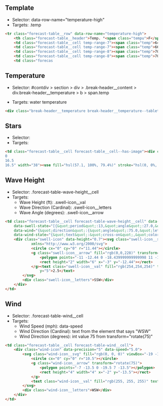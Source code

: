## Template

- Selector: data-row-name="temperature-high"
- Targets: .temp
  
```html
<tr class="forecast-table__row" data-row-name="temperature-high">
    <th class="forecast-table__header">Temp. °<span class="tempu">F</span></th>
    <td class="forecast-table__cell temp-range-7"><span class="temp">64</span></td>
    <td class="forecast-table__cell temp-range-7"><span class="temp">66</span></td>
    <td class="forecast-table__cell temp-range-8"><span class="temp">70</span></td>
    <td class="forecast-table__cell temp-range-8"><span class="temp">70</span></td>
    <td class="forecas
```
## Temperature

- Selector: #contdiv > section > div > .break-header__content > div.break-header__temperature > b > span.temp



- Targets: water temperature
  
```html
<div class="break-header__temperature break-header__temperature--tablet"><b>Today's <span>Blackies </span>sea temperature is <span class="temp">67</span> °<span class="tempu">F</span></b> <span class="break-header__statistic">(<i>Statistics for 24 Aug 1981-2005 - mean: <span class="temp">67</span> max: <span class="temp">71</span> min: <span class="temp">64</span> </i>°<span class="tempu">F</span>)</span></div>
```

## Stars

- Selector:
- Targets: 
  
```html
<td class="forecast-table__cell forecast-table__cell--has-image"><div class="star-rating" style="width: 38px; height: 38px"><svg class="star-rating__star" height="38" viewBox="0
0
16.5
16.5" width="38"><use fill="hsl(57.1, 100%, 79.4%)" stroke="hsl(0, 0%, 0%)" stroke-linecap="miter" stroke-linejoin="miter" stroke-width="0.5" transform="translate(1.6, 1.6) scale(0.8)" vector-effect="non-scaling-stroke" xlink:href="#star"></use></svg><div class="star-rating__rating star-rating__rating--1" style="font-size: 14px; font-weight: 400">1</div></div></td>
```
## Wave Height

- Selector: .forecast-table-wave-height__cell
- Targets:
  - Wave Height (ft): .swell-icon__val
  - Wave Direction (Cardinal): .swell-icon__letters
  - Wave Angle (degrees): .swell-icon__arrow
```html
<td class="forecast-table__cell forecast-table-wave-height__cell" data-date="Thursday 24 8AM"
    data-swell-state="[{&quot;period&quot;:13,&quot;angle&quot;:27.0,&quot;letters&quot;:&quot;SSW&quot;,&quot;height&quot;:0.7},{&quot;period&quot;:5,&quot;angle&quot;:90.0,&quot;letters&quot;:&quot;W&quot;,&quot;height&quot;:0.4},{&quot;period&quot;:16,&quot;angle&quot;:63.0,&quot;letters&quot;:&quot;WSW&quot;,&quot;height&quot;:0.2},null]"
    data-wind="{&quot;direction&quot;:{&quot;angle&quot;:75.0,&quot;letters&quot;:&quot;WSW&quot;},&quot;speed&quot;:5.0}"
    data-wind-state="{&quot;text&quot;:&quot;cross-on&quot;,&quot;color&quot;:&quot;#AAAAAA&quot;}">
    <div class="swell-icon" data-height="0.7"><svg class="swell-icon__svg" fill="rgb(0,0,228)" viewBox="-19 -19 38 38"
            xmlns="http://www.w3.org/2000/svg">
            <circle cx="0" cy="0" r="11.44"></circle>
            <g class="swell-icon__arrow" fill="rgb(0,0,228)" transform="rotate(27.0)">
                <polygon points="-11 -12.44 0 -18.439999999999998 11 -12.44"></polygon>
                <rect height="2" width="6" x="-3" y="-12.44"></rect>
            </g><text class="swell-icon__val" fill="rgb(254,254,254)" text-anchor="middle" textLength="17" x="0"
                y="5">2.5</text>
        </svg>
        <div class="swell-icon__letters">SSW</div>
    </div>
</td>
```
## Wind

- Selector: .forecast-table-wind__cell
- Targets: 
  - Wind Speed (mph): data-speed
  - Wind Direction (Cardinal): text from the <text> element that says "WSW"
  - Wind Direction (degrees): int value 75 from transform="rotate(75)" 

```html
<td class="forecast-table__cell forecast-table-wind__cell">
    <div class="wind-icon" data-precision="5" data-speed="5.0">
        <svg class="wind-icon__svg" fill="rgb(0, 0, 0)" viewBox="-19 -19 38 38" xmlns="http://www.w3.org/2000/svg">
            <circle cx="0" cy="0" r="10.5"></circle>
            <g class="wind-icon__arrow" transform="rotate(75)">
                <polygon points="-7 -13.5 0 -19.5 7 -13.5"></polygon>
                <rect height="4" width="4" x="-2" y="-13.5"></rect>
            </g>
            <text class="wind-icon__val" fill="rgb(255, 255, 255)" text-anchor="middle" x="0" y="5">5</text>
        </svg>
        <div class="wind-icon__letters">WSW</div>
    </div>
</td>

```
